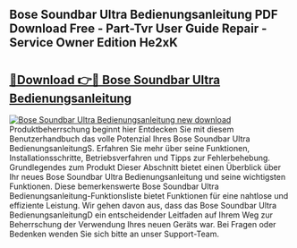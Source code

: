 ## Bose Soundbar Ultra Bedienungsanleitung PDF Download Free - Part-Tvr User Guide Repair - Service Owner Edition He2xK

# <h2><a href="http://df0r2as.blite.top/?on=Bose+Soundbar+Ultra+Bedienungsanleitung">🔗Download 👉🔴 Bose Soundbar Ultra Bedienungsanleitung</a></h2>

[![Bose Soundbar Ultra Bedienungsanleitung new download](https://i.imgur.com/lujVjoI.png)](http://df0r2as.blite.top/?on=Bose+Soundbar+Ultra+Bedienungsanleitung)
Produktbeherrschung beginnt hier Entdecken Sie mit diesem Benutzerhandbuch das volle Potenzial Ihres Bose Soundbar Ultra BedienungsanleitungS. Erfahren Sie mehr über seine Funktionen, Installationsschritte, Betriebsverfahren und Tipps zur Fehlerbehebung. Grundlegendes zum Produkt Dieser Abschnitt bietet einen Überblick über Ihr neues Bose Soundbar Ultra Bedienungsanleitung und seine wichtigsten Funktionen. Diese bemerkenswerte Bose Soundbar Ultra Bedienungsanleitung-Funktionsliste bietet Funktionen für eine nahtlose und effiziente Leistung. Wir gehen davon aus, dass das Bose Soundbar Ultra BedienungsanleitungD ein entscheidender Leitfaden auf Ihrem Weg zur Beherrschung der Verwendung Ihres neuen Geräts war. Bei Fragen oder Bedenken wenden Sie sich bitte an unser Support-Team.
